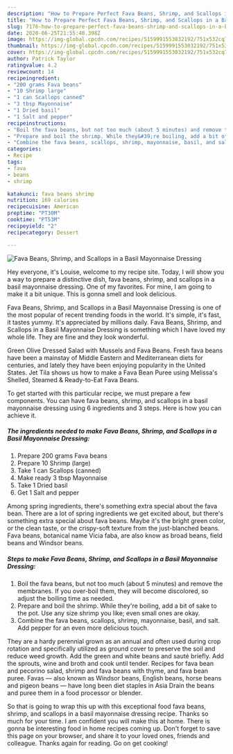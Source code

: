 ```yaml
---
description: "How to Prepare Perfect Fava Beans, Shrimp, and Scallops in a Basil Mayonnaise Dressing"
title: "How to Prepare Perfect Fava Beans, Shrimp, and Scallops in a Basil Mayonnaise Dressing"
slug: 7176-how-to-prepare-perfect-fava-beans-shrimp-and-scallops-in-a-basil-mayonnaise-dressing
date: 2020-06-25T21:55:40.398Z
image: https://img-global.cpcdn.com/recipes/5159991553032192/751x532cq70/fava-beans-shrimp-and-scallops-in-a-basil-mayonnaise-dressing-recipe-main-photo.jpg
thumbnail: https://img-global.cpcdn.com/recipes/5159991553032192/751x532cq70/fava-beans-shrimp-and-scallops-in-a-basil-mayonnaise-dressing-recipe-main-photo.jpg
cover: https://img-global.cpcdn.com/recipes/5159991553032192/751x532cq70/fava-beans-shrimp-and-scallops-in-a-basil-mayonnaise-dressing-recipe-main-photo.jpg
author: Patrick Taylor
ratingvalue: 4.2
reviewcount: 14
recipeingredient:
- "200 grams Fava beans"
- "10 Shrimp large"
- "1 can Scallops canned"
- "3 tbsp Mayonnaise"
- "1 Dried basil"
- "1 Salt and pepper"
recipeinstructions:
- "Boil the fava beans, but not too much (about 5 minutes) and remove the membranes. If you over-boil them, they will become discolored, so adjust the boiling time as needed."
- "Prepare and boil the shrimp. While they&#39;re boiling, add a bit of sake to the pot. Use any size shrimp you like; even small ones are okay."
- "Combine the fava beans, scallops, shrimp, mayonnaise, basil, and salt. Add pepper for an even more delicious touch."
categories:
- Recipe
tags:
- fava
- beans
- shrimp

katakunci: fava beans shrimp 
nutrition: 169 calories
recipecuisine: American
preptime: "PT30M"
cooktime: "PT53M"
recipeyield: "2"
recipecategory: Dessert

---
```



![Fava Beans, Shrimp, and Scallops in a Basil Mayonnaise Dressing](https://img-global.cpcdn.com/recipes/5159991553032192/751x532cq70/fava-beans-shrimp-and-scallops-in-a-basil-mayonnaise-dressing-recipe-main-photo.jpg)

Hey everyone, it's Louise, welcome to my recipe site. Today, I will show you a way to prepare a distinctive dish, fava beans, shrimp, and scallops in a basil mayonnaise dressing. One of my favorites. For mine, I am going to make it a bit unique. This is gonna smell and look delicious.

Fava Beans, Shrimp, and Scallops in a Basil Mayonnaise Dressing is one of the most popular of recent trending foods in the world. It's simple, it's fast, it tastes yummy. It's appreciated by millions daily. Fava Beans, Shrimp, and Scallops in a Basil Mayonnaise Dressing is something which I have loved my whole life. They are fine and they look wonderful.

Green Olive Dressed Salad with Mussels and Fava Beans. Fresh fava beans have been a mainstay of Middle Eastern and Mediterranean diets for centuries, and lately they have been enjoying popularity in the United States. Jet Tila shows us how to make a Fava Bean Puree using Melissa&#39;s Shelled, Steamed &amp; Ready-to-Eat Fava Beans.


To get started with this particular recipe, we must prepare a few components. You can have fava beans, shrimp, and scallops in a basil mayonnaise dressing using 6 ingredients and 3 steps. Here is how you can achieve it.

<!--inarticleads1-->

##### The ingredients needed to make Fava Beans, Shrimp, and Scallops in a Basil Mayonnaise Dressing:

1. Prepare 200 grams Fava beans
1. Prepare 10 Shrimp (large)
1. Take 1 can Scallops (canned)
1. Make ready 3 tbsp Mayonnaise
1. Take 1 Dried basil
1. Get 1 Salt and pepper


Among spring ingredients, there&#39;s something extra special about the fava bean. There are a lot of spring ingredients we get excited about, but there&#39;s something extra special about fava beans. Maybe it&#39;s the bright green color, or the clean taste, or the crispy-soft texture from the just-blanched beans. Fava beans, botanical name Vicia faba, are also know as broad beans, field beans and Windsor beans. 

<!--inarticleads2-->

##### Steps to make Fava Beans, Shrimp, and Scallops in a Basil Mayonnaise Dressing:

1. Boil the fava beans, but not too much (about 5 minutes) and remove the membranes. If you over-boil them, they will become discolored, so adjust the boiling time as needed.
1. Prepare and boil the shrimp. While they&#39;re boiling, add a bit of sake to the pot. Use any size shrimp you like; even small ones are okay.
1. Combine the fava beans, scallops, shrimp, mayonnaise, basil, and salt. Add pepper for an even more delicious touch.


They are a hardy perennial grown as an annual and often used during crop rotation and specifically utilized as ground cover to preserve the soil and reduce weed growth. Add the green and white beans and sauté briefly. Add the sprouts, wine and broth and cook until tender. Recipes for fava bean and pecorino salad, shrimp and fava beans with thyme, and fava bean puree. Favas — also known as Windsor beans, English beans, horse beans and pigeon beans — have long been diet staples in Asia Drain the beans and puree them in a food processor or blender. 

So that is going to wrap this up with this exceptional food fava beans, shrimp, and scallops in a basil mayonnaise dressing recipe. Thanks so much for your time. I am confident you will make this at home. There is gonna be interesting food in home recipes coming up. Don't forget to save this page on your browser, and share it to your loved ones, friends and colleague. Thanks again for reading. Go on get cooking!
